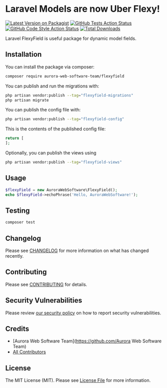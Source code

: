 # Laravel Models are now Uber Flexy!

[![Latest Version on Packagist](https://img.shields.io/packagist/v/aurora-web-software-team/flexyfield.svg?style=flat-square)](https://packagist.org/packages/aurora-web-software-team/flexyfield)
[![GitHub Tests Action Status](https://img.shields.io/github/actions/workflow/status/aurora-web-software-team/flexyfield/run-tests.yml?branch=main&label=tests&style=flat-square)](https://github.com/aurora-web-software-team/flexyfield/actions?query=workflow%3Arun-tests+branch%3Amain)
[![GitHub Code Style Action Status](https://img.shields.io/github/actions/workflow/status/aurora-web-software-team/flexyfield/fix-php-code-style-issues.yml?branch=main&label=code%20style&style=flat-square)](https://github.com/aurora-web-software-team/flexyfield/actions?query=workflow%3A"Fix+PHP+code+style+issues"+branch%3Amain)
[![Total Downloads](https://img.shields.io/packagist/dt/aurora-web-software-team/flexyfield.svg?style=flat-square)](https://packagist.org/packages/aurora-web-software-team/flexyfield)

Laravel FlexyField is useful package for dynamic model fields.


## Installation

You can install the package via composer:

```bash
composer require aurora-web-software-team/flexyfield
```

You can publish and run the migrations with:

```bash
php artisan vendor:publish --tag="flexyfield-migrations"
php artisan migrate
```

You can publish the config file with:

```bash
php artisan vendor:publish --tag="flexyfield-config"
```

This is the contents of the published config file:

```php
return [
];
```

Optionally, you can publish the views using

```bash
php artisan vendor:publish --tag="flexyfield-views"
```

## Usage

```php
$flexyField = new AuroraWebSoftware\FlexyField();
echo $flexyField->echoPhrase('Hello, AuroraWebSoftware!');
```

## Testing

```bash
composer test
```

## Changelog

Please see [CHANGELOG](CHANGELOG.md) for more information on what has changed recently.

## Contributing

Please see [CONTRIBUTING](CONTRIBUTING.md) for details.

## Security Vulnerabilities

Please review [our security policy](../../security/policy) on how to report security vulnerabilities.

## Credits

- [Aurora Web Software Team](https://github.com/Aurora Web Software Team)
- [All Contributors](../../contributors)

## License

The MIT License (MIT). Please see [License File](LICENSE.md) for more information.

